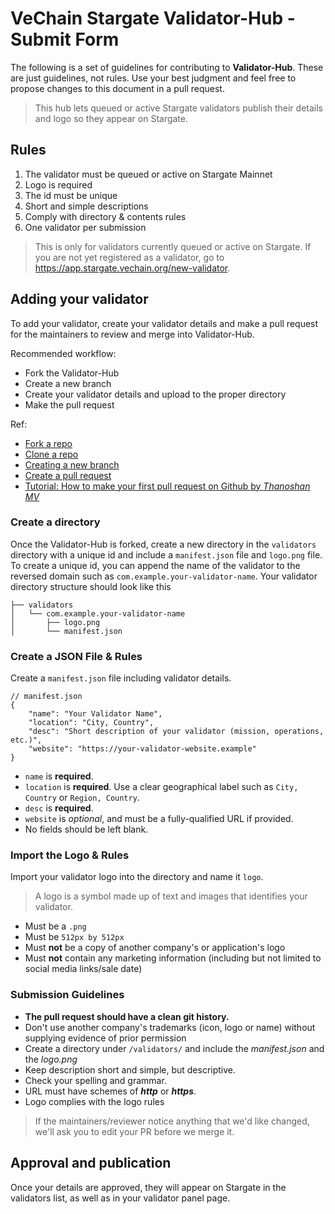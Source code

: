 # VeChain Stargate Validator-Hub - Submit Form

The following is a set of guidelines for contributing to **Validator-Hub**. These
are just guidelines, not rules. Use your best judgment and feel free to propose changes to this document in a pull request.

> This hub lets queued or active Stargate validators publish their details and logo so they appear on Stargate.

## Rules

1. The validator must be queued or active on Stargate Mainnet
2. Logo is required
3. The id must be unique
4. Short and simple descriptions
5. Comply with directory & contents rules
6. One validator per submission

> This is only for validators currently queued or active on Stargate. If you are not yet registered as a validator, go to https://app.stargate.vechain.org/new-validator.

## Adding your validator

To add your validator, create your validator details and make a pull request for the maintainers to review and merge into Validator-Hub.

Recommended workflow:

- Fork the Validator-Hub
- Create a new branch
- Create your validator details and upload to the proper directory
- Make the pull request

Ref:

- [Fork a repo](https://docs.github.com/en/get-started/quickstart/fork-a-repo)
- [Clone a repo](https://docs.github.com/en/get-started/quickstart/fork-a-repo#cloning-your-forked-repository)
- [Creating a new branch](https://docs.github.com/en/pull-requests/collaborating-with-pull-requests/proposing-changes-to-your-work-with-pull-requests/creating-and-deleting-branches-within-your-repository#creating-a-branch)
- [Create a pull request](https://docs.github.com/en/pull-requests/collaborating-with-pull-requests/proposing-changes-to-your-work-with-pull-requests/creating-a-pull-request)
- [Tutorial: How to make your first pull request on Github by _Thanoshan MV_](https://www.freecodecamp.org/news/how-to-make-your-first-pull-request-on-github-3/)

### Create a directory

Once the Validator-Hub is forked, create a new directory in the `validators` directory with a unique id and include a `manifest.json` file and `logo.png` file. To create a unique id, you can append the name of the validator to the reversed domain such as `com.example.your-validator-name`. Your validator directory structure should look like this

```
├── validators
│   └── com.example.your-validator-name
│       ├── logo.png
│       └── manifest.json
```

### Create a JSON File & Rules

Create a `manifest.json` file including validator details.

```
// manifest.json
{
    "name": "Your Validator Name",
    "location": "City, Country",
    "desc": "Short description of your validator (mission, operations, etc.)",
    "website": "https://your-validator-website.example"
}
```

- `name` is **required**.
- `location` is **required**. Use a clear geographical label such as `City, Country` or `Region, Country`.
- `desc` is **required**.
- `website` is _optional_, and must be a fully-qualified URL if provided.
- No fields should be left blank.

### Import the Logo & Rules

Import your validator logo into the directory and name it `logo`.

> A logo is a symbol made up of text and images that identifies your validator.

- Must be a `.png`
- Must be `512px by 512px`
- Must **not** be a copy of another company's or application's logo
- Must **not** contain any marketing information (including but not limited to social media links/sale date)

### Submission Guidelines

- **The pull request should have a clean git history.**
- Don't use another company's trademarks (icon, logo or name) without supplying evidence of prior permission
- Create a directory under `/validators/` and include the _manifest.json_ and the _logo.png_
- Keep description short and simple, but descriptive.
- Check your spelling and grammar.
- URL must have schemes of **_http_** or **_https_**.
- Logo complies with the logo rules

> If the maintainers/reviewer notice anything that we'd like changed, we'll ask you to edit your PR before we merge it.

## Approval and publication

Once your details are approved, they will appear on Stargate in the validators list, as well as in your validator panel page.
